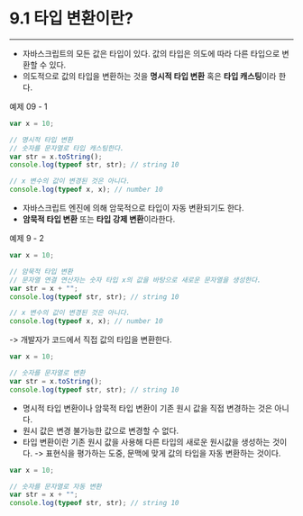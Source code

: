 # 9.1 타입 변환이란?

---

- 자바스크립트의 모든 값은 타입이 있다. 값의 타입은 의도에 따라 다른 타입으로 변환할 수 있다.
- 의도적으로 값의 타입을 변환하는 것을 **명시적 타입 변환** 혹은 **타입 캐스팅**이라 한다.

예제 09 - 1

```js
var x = 10;

// 명시적 타입 변환
// 숫자를 문자열로 타입 캐스팅한다.
var str = x.toString();
console.log(typeof str, str); // string 10

// x 변수의 값이 변경된 것은 아니다.
console.log(typeof x, x); // number 10
```

- 자바스크립트 엔진에 의해 암묵적으로 타입이 자동 변환되기도 한다.
- **암묵적 타입 변환** 또는 **타입 강제 변환**이라한다.

예제 9 - 2

```js
var x = 10;

// 암묵적 타입 변환
// 문자열 연결 연산자는 숫자 타입 x의 값을 바탕으로 새로운 문자열을 생성한다.
var str = x + "";
console.log(typeof str, str); // string 10

// x 변수의 값이 변경된 것은 아니다.
console.log(typeof x, x); // number 10
```

-> 개발자가 코드에서 직접 값의 타입을 변환한다.

```js
var x = 10;

// 숫자를 문자열로 변환
var str = x.toString();
console.log(typeof str, str); // string 10
```

- 명시적 타입 변환이나 암묵적 타입 변환이 기존 원시 값을 직접 변경하는 것은 아니다.
- 원시 값은 변경 불가능한 값으로 변경할 수 없다.
- 타입 변환이란 기존 원시 값을 사용해 다른 타입의 새로운 원시값을 생성하는 것이다.
  -> 표현식을 평가하는 도중, 문맥에 맞게 값의 타입을 자동 변환하는 것이다.

```js
var x = 10;

// 숫자를 문자열로 자동 변환
var str = x + "";
console.log(typeof str, str); // string 10
```
